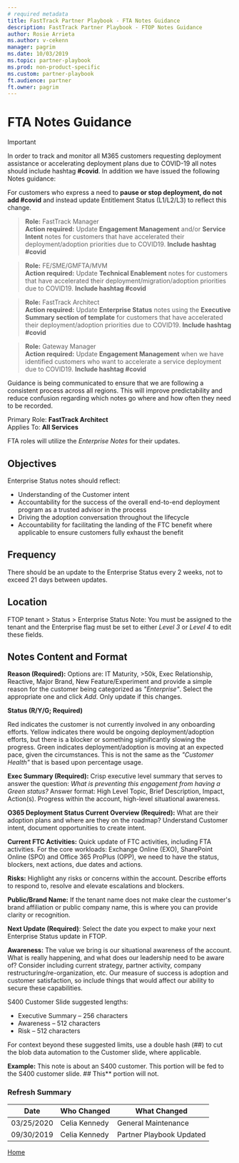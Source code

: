 ```yaml
---  
# required metadata  
title: FastTrack Partner Playbook - FTA Notes Guidance 
description: FastTrack Partner Playbook - FTOP Notes Guidance 
author: Rosie Arrieta
ms.author: v-cekenn
manager: pagrim
ms.date: 10/03/2019  
ms.topic: partner-playbook  
ms.prod: non-product-specific
ms.custom: partner-playbook  
ft.audience: partner
ft.owner: pagrim
--- 
```


# FTA Notes Guidance

> [!IMPORTANT]
> In order to track and monitor all M365 customers requesting deployment assistance or accelerating deployment plans due to COVID-19 all notes should include hashtag **#covid**. In addition we have issued the following Notes guidance:  
>
>For customers who express a need to **pause or stop deployment, do not add #covid** and instead update Entitlement Status (L1/L2/L3) to reflect this change.  

>**Role:** FastTrack Manager  
>**Action required:** Update **Engagement Management** and/or **Service Intent** notes for customers that have accelerated their deployment/adoption priorities due to COVID19. **Include hashtag #covid**  

>**Role:** FE/SME/GMFTA/MVM  
>**Action required:** Update **Technical Enablement** notes for customers that have accelerated their deployment/migration/adoption priorities due to COVID19. **Include hashtag #covid**  

>**Role:** FastTrack Architect  
>**Action required:** Update **Enterprise Status** notes using the **Executive Summary section of template** for customers that have accelerated their deployment/adoption priorities due to COVID19. **Include hashtag #covid**  

>**Role:** Gateway Manager  
>**Action required:** Update **Engagement Management** when we have identified customers who want to accelerate a service deployment due to COVID19. **Include hashtag #covid**

Guidance is being communicated to ensure that we are following a consistent process across all regions. This will improve predictability and reduce confusion regarding which notes go where and how often they need to be recorded.

Primary Role: **FastTrack Architect**  
Applies To: **All Services**

FTA roles will utilize the *Enterprise Notes* for their updates.

## Objectives

Enterprise Status notes should reflect:

- Understanding of the Customer intent
- Accountability for the success of the overall end-to-end deployment program as a trusted advisor in the process
- Driving the adoption conversation throughout the lifecycle
- Accountability for facilitating the landing of the FTC benefit where applicable to ensure customers fully exhaust the benefit

## Frequency 

There should be an update to the Enterprise Status every 2 weeks, not to exceed 21 days between updates.

## Location

FTOP tenant > Status > Enterprise Status 
Note: You must be assigned to the tenant and the Enterprise flag must be set to either *Level 3* or *Level 4* to edit these fields.

## Notes Content and Format 

**Reason (Required):** Options are: IT Maturity, >50k, Exec Relationship, Reactive, Major Brand, New Feature/Experiment and provide a simple reason for the customer being categorized as *"Enterprise"*. Select the appropriate one and click *Add*. Only update if this changes.

**Status (R/Y/G; Required)** 

Red indicates the customer is not currently involved in any onboarding efforts. Yellow indicates there would be ongoing deployment/adoption efforts, but there is a blocker or something significantly slowing the progress. Green indicates deployment/adoption is moving at an expected pace, given the circumstances. This is not the same as the *"Customer Health"* that is based upon percentage usage.

**Exec Summary (Required):** Crisp executive level summary that serves to answer the question: *What is preventing this engagement from having a Green status?* Answer format: High Level Topic, Brief Description, Impact, Action(s). Progress within the account, high-level situational awareness.

**O365 Deployment Status Current Overview (Required):** What are their adoption plans and where are they on the roadmap? Understand Customer intent, document opportunities to create intent.

**Current FTC Activities:** Quick update of FTC activities, including FTA activities. For the core workloads: Exchange Online (EXO), SharePoint Online (SPO) and Office 365 ProPlus (OPP), we need to have the status, blockers, next actions, due dates and actions.

**Risks:** Highlight any risks or concerns within the account. Describe efforts to respond to, resolve and elevate escalations and blockers.

**Public/Brand Name:** If the tenant name does not make clear the customer's brand affiliation or public company name, this is where you can provide clarity or recognition.

**Next Update (Required)**: Select the date you expect to make your next Enterprise Status update in FTOP.

**Awareness:** The value we bring is our situational awareness of the account. What is really happening, and what does our leadership need to be aware of? Consider including current strategy, partner activity, company restructuring/re-organization, etc. Our measure of success is adoption and customer satisfaction, so include things that would affect our ability to secure these capabilities.

S400 Customer Slide suggested lengths: 

- Executive Summary – 256 characters
- Awareness – 512 characters
- Risk – 512 characters

For context beyond these suggested limits, use a double hash (##) to cut the blob data automation to the Customer slide, where applicable. 

**Example:** This note is about an S400 customer. This portion will be fed to the S400 customer slide. ## This** portion will not.

### Refresh Summary

|Date|Who Changed|What Changed|
|---------|---------------|----------------------------|
|03/25/2020| Celia Kennedy| General Maintenance|
|09/30/2019| Celia Kennedy| Partner Playbook Updated|

[Home](http://partner-docs.microsoft.com)
